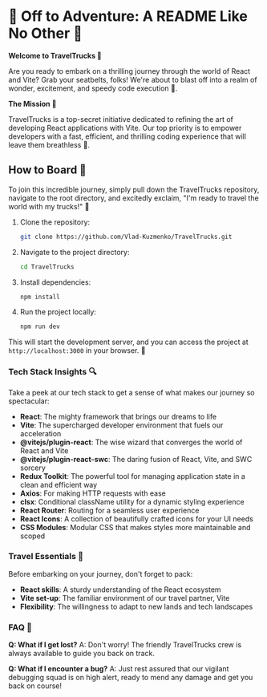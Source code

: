 # 🚚 Off to Adventure: A README Like No Other 🚚

**Welcome to TravelTrucks 🚌**

Are you ready to embark on a thrilling journey through the world of React and
Vite? Grab your seatbelts, folks! We're about to blast off into a realm of
wonder, excitement, and speedy code execution 🚀.

**The Mission 📍**

TravelTrucks is a top-secret initiative dedicated to refining the art of
developing React applications with Vite. Our top priority is to empower
developers with a fast, efficient, and thrilling coding experience that will
leave them breathless 🤩.

## How to Board 🛬

To join this incredible journey, simply pull down the TravelTrucks repository,
navigate to the root directory, and excitedly exclaim, "I'm ready to travel the
world with my trucks!" 🎉

1. Clone the repository:

   ```bash
   git clone https://github.com/Vlad-Kuzmenko/TravelTrucks.git
   ```

2. Navigate to the project directory:

   ```bash
   cd TravelTrucks
   ```

3. Install dependencies:

   ```bash
   npm install
   ```

4. Run the project locally:
   ```bash
   npm run dev
   ```

This will start the development server, and you can access the project at
`http://localhost:3000` in your browser. 🚀

### Tech Stack Insights 🔍

Take a peek at our tech stack to get a sense of what makes our journey so
spectacular:

- **React**: The mighty framework that brings our dreams to life
- **Vite**: The supercharged developer environment that fuels our acceleration
- **@vitejs/plugin-react**: The wise wizard that converges the world of React
  and Vite
- **@vitejs/plugin-react-swc**: The daring fusion of React, Vite, and SWC
  sorcery
- **Redux Toolkit**: The powerful tool for managing application state in a clean
  and efficient way
- **Axios**: For making HTTP requests with ease
- **clsx**: Conditional className utility for a dynamic styling experience
- **React Router**: Routing for a seamless user experience
- **React Icons**: A collection of beautifully crafted icons for your UI needs
- **CSS Modules**: Modular CSS that makes styles more maintainable and scoped

### Travel Essentials 🎒

Before embarking on your journey, don't forget to pack:

- **React skills**: A sturdy understanding of the React ecosystem
- **Vite set-up**: The familiar environment of our travel partner, Vite
- **Flexibility**: The willingness to adapt to new lands and tech landscapes

### FAQ 🤔

**Q: What if I get lost?** A: Don't worry! The friendly TravelTrucks crew is
always available to guide you back on track.

**Q: What if I encounter a bug?** A: Just rest assured that our vigilant
debugging squad is on high alert, ready to mend any damage and get you back on
course!

```

```
